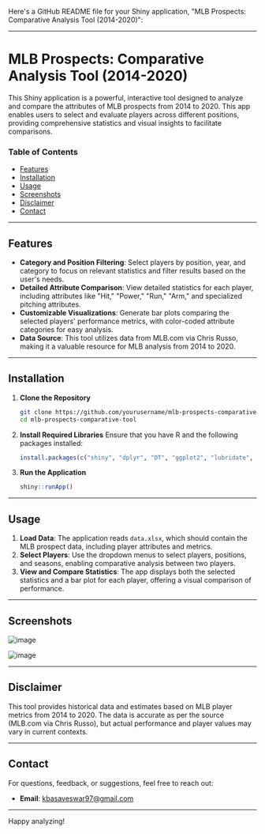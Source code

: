 Here's a GitHub README file for your Shiny application, "MLB Prospects: Comparative Analysis Tool (2014-2020)":

---

# MLB Prospects: Comparative Analysis Tool (2014-2020)

This Shiny application is a powerful, interactive tool designed to analyze and compare the attributes of MLB prospects from 2014 to 2020. This app enables users to select and evaluate players across different positions, providing comprehensive statistics and visual insights to facilitate comparisons.

### Table of Contents

- [Features](#features)
- [Installation](#installation)
- [Usage](#usage)
- [Screenshots](#screenshots)
- [Disclaimer](#disclaimer)
- [Contact](#contact)

---

## Features

- **Category and Position Filtering**: Select players by position, year, and category to focus on relevant statistics and filter results based on the user's needs.
- **Detailed Attribute Comparison**: View detailed statistics for each player, including attributes like "Hit," "Power," "Run," "Arm," and specialized pitching attributes.
- **Customizable Visualizations**: Generate bar plots comparing the selected players' performance metrics, with color-coded attribute categories for easy analysis.
- **Data Source**: This tool utilizes data from MLB.com via Chris Russo, making it a valuable resource for MLB analysis from 2014 to 2020.

---

## Installation

1. **Clone the Repository**
   ```sh
   git clone https://github.com/yourusername/mlb-prospects-comparative-tool.git
   cd mlb-prospects-comparative-tool
   ```

2. **Install Required Libraries**
   Ensure that you have R and the following packages installed:
   ```R
   install.packages(c("shiny", "dplyr", "DT", "ggplot2", "lubridate", "viridis", "grid", "png", "readxl", "shinydashboard", "reshape2", "tidyverse", "gridExtra"))
   ```

3. **Run the Application**
   ```R
   shiny::runApp()
   ```

---

## Usage

1. **Load Data**: The application reads `data.xlsx`, which should contain the MLB prospect data, including player attributes and metrics.
2. **Select Players**: Use the dropdown menus to select players, positions, and seasons, enabling comparative analysis between two players.
3. **View and Compare Statistics**: The app displays both the selected statistics and a bar plot for each player, offering a visual comparison of performance.

---

## Screenshots

![image](https://github.com/user-attachments/assets/38c42249-98d4-4c3e-b136-47c6568b77aa)

![image](https://github.com/user-attachments/assets/50698136-84e5-4994-95be-a6822a4883b1)

---

## Disclaimer

This tool provides historical data and estimates based on MLB player metrics from 2014 to 2020. The data is accurate as per the source (MLB.com via Chris Russo), but actual performance and player values may vary in current contexts.

---

## Contact

For questions, feedback, or suggestions, feel free to reach out:
- **Email**: kbasaveswar97@gmail.com

---

Happy analyzing!

